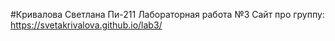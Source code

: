 #Кривалова Светлана Пи-211
Лабораторная работа №3
Сайт про группу: https://svetakrivalova.github.io/lab3/
